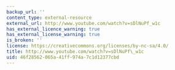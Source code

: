 ```yaml
---
backup_url: ''
content_type: external-resource
external_url: http://www.youtube.com/watch?v=sDlNuPf_w1c
has_external_licence_warning: true
has_external_license_warning: true
is_broken: ''
license: https://creativecommons.org/licenses/by-nc-sa/4.0/
title: http://www.youtube.com/watch?v=sDlNuPf\_w1c
uid: 46f28562-065a-41ff-974a-7c1d12377cbd
---
```

